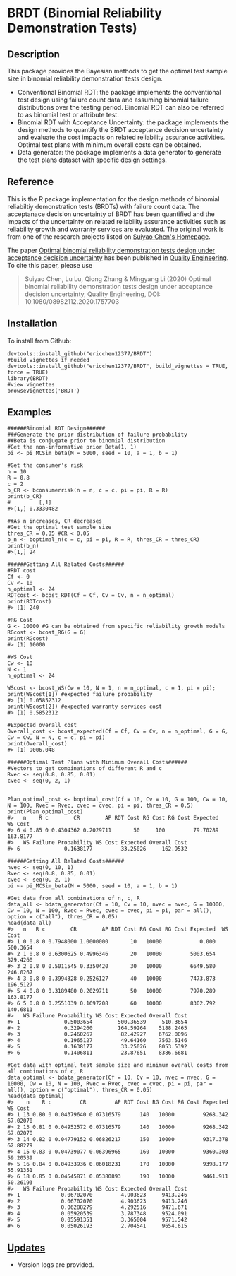 # BRDT (Binomial Reliability Demonstration Tests)

## Description
This package provides the Bayesian methods to get the optimal test sample size in binomial reliability demonstration tests design.
* Conventional Binomial RDT: the package implements the conventional test design using failure count data and assuming binomial failure distributions over the testing period. Binomial RDT can also be referred to as binomial test or attribute test.
* Binomial RDT with Acceptance Uncertainty: the package implements the design methods to quantify the BRDT acceptance decision uncertainty and evaluate the cost impacts on related reliability assurance activities. Optimal test plans with minimum overall costs can be obtained.
* Data generator: the package implements a data generator to generate the test plans dataset with specific design settings.

## Reference
This is the R package implementation for the design methods of binomial reliabiltiy demonstration tests (BRDTs) with failure count data. The acceptanace decision uncertainty of BRDT has been quantified and the impacts of the uncertainty on related reliability assurance activities such as reliability growth and warranty services are evaluated. The original work is from one of the research projects listed on [Suiyao Chen's Homepage](https://sites.google.com/mail.usf.edu/suiyaochen-professional/publication?authuser=0). 

The paper [Optimal binomial reliability demonstration tests design under acceptance decision uncertainty](https://www.researchgate.net/publication/341910431_Optimal_binomial_reliability_demonstration_tests_design_under_acceptance_decision_uncertainty) has been published in [Quality Engineering](https://www.tandfonline.com/doi/full/10.1080/08982112.2020.1757703). To cite this paper, please use 
> Suiyao Chen, Lu Lu, Qiong Zhang & Mingyang Li (2020) Optimal binomial reliability demonstration tests design under acceptance decision uncertainty, Quality Engineering, DOI: 10.1080/08982112.2020.1757703

## Installation
To install from Github:
```
devtools::install_github("ericchen12377/BRDT")
#build vignettes if needed
devtools::install_github("ericchen12377/BRDT", build_vignettes = TRUE, force = TRUE)
library(BRDT)
#view vignettes
browseVignettes('BRDT')
```
## Examples
```
######Binomial RDT Design######
###Generate the prior distribution of failure probability
##Beta is conjugate prior to binomial distribution
#Get the non-informative prior Beta(1, 1)
pi <- pi_MCSim_beta(M = 5000, seed = 10, a = 1, b = 1)

#Get the consumer's risk
n = 10
R = 0.8
c = 2
b_CR <- bconsumerrisk(n = n, c = c, pi = pi, R = R)
print(b_CR)
#         [,1]
#>[1,] 0.3330482

##As n increases, CR decreases
#Get the optimal test sample size
thres_CR = 0.05 #CR < 0.05
b_n <- boptimal_n(c = c, pi = pi, R = R, thres_CR = thres_CR)
print(b_n)
#>[1,] 24

######Getting All Related Costs######
#RDT cost
Cf <- 0
Cv <- 10
n_optimal <- 24
RDTcost <- bcost_RDT(Cf = Cf, Cv = Cv, n = n_optimal)
print(RDTcost)
#> [1] 240

#RG Cost
G <- 10000 #G can be obtained from specific reliability growth models
RGcost <- bcost_RG(G = G)
print(RGcost)
#> [1] 10000

#WS Cost
Cw <- 10
N <- 1
n_optimal <- 24 

WScost <- bcost_WS(Cw = 10, N = 1, n = n_optimal, c = 1, pi = pi);
print(WScost[1]) #expected failure probability
#> [1] 0.05852312
print(WScost[2]) #expected warranty services cost
#> [1] 0.5852312

#Expected overall cost
Overall_cost <- bcost_expected(Cf = Cf, Cv = Cv, n = n_optimal, G = G, Cw = Cw, N = N, c = c, pi = pi)
print(Overall_cost)
#> [1] 9006.048

######Optimal Test Plans with Minimum Overall Costs######
#Vectors to get combinations of different R and c
Rvec <- seq(0.8, 0.85, 0.01)
cvec <- seq(0, 2, 1)


Plan_optimal_cost <- boptimal_cost(Cf = 10, Cv = 10, G = 100, Cw = 10, N = 100, Rvec = Rvec, cvec = cvec, pi = pi, thres_CR = 0.5)
print(Plan_optimal_cost)
#>   n    R c        CR        AP RDT Cost RG Cost RG Cost Expected  WS Cost
#> 6 4 0.85 0 0.4304362 0.2029711       50     100         79.70289 163.8177
#>   WS Failure Probability WS Cost Expected Overall Cost
#> 6              0.1638177         33.25026     162.9532

######Getting All Related Costs######
nvec <- seq(0, 10, 1)
Rvec <- seq(0.8, 0.85, 0.01)
cvec <- seq(0, 2, 1)
pi <- pi_MCSim_beta(M = 5000, seed = 10, a = 1, b = 1)

#Get data from all combinations of n, c, R
data_all <- bdata_generator(Cf = 10, Cv = 10, nvec = nvec, G = 10000, Cw = 10, N = 100, Rvec = Rvec, cvec = cvec, pi = pi, par = all(), option = c("all"), thres_CR = 0.05)
head(data_all)
#>   n   R c        CR        AP RDT Cost RG Cost RG Cost Expected  WS Cost
#> 1 0 0.8 0 0.7948000 1.0000000       10   10000            0.000 500.3654
#> 2 1 0.8 0 0.6300625 0.4996346       20   10000         5003.654 329.4260
#> 3 2 0.8 0 0.5011545 0.3350420       30   10000         6649.580 246.0267
#> 4 3 0.8 0 0.3994328 0.2526127       40   10000         7473.873 196.5127
#> 5 4 0.8 0 0.3189480 0.2029711       50   10000         7970.289 163.8177
#> 6 5 0.8 0 0.2551039 0.1697208       60   10000         8302.792 140.6811
#>   WS Failure Probability WS Cost Expected Overall Cost
#> 1              0.5003654        500.36539     510.3654
#> 2              0.3294260        164.59264    5188.2465
#> 3              0.2460267         82.42927    6762.0096
#> 4              0.1965127         49.64160    7563.5146
#> 5              0.1638177         33.25026    8053.5392
#> 6              0.1406811         23.87651    8386.6681

#Get data with optimal test sample size and minimum overall costs from all combinations of c, R
data_optimal <- bdata_generator(Cf = 10, Cv = 10, nvec = nvec, G = 10000, Cw = 10, N = 100, Rvec = Rvec, cvec = cvec, pi = pi, par = all(), option = c("optimal"), thres_CR = 0.05)
head(data_optimal)
#>    n    R c         CR         AP RDT Cost RG Cost RG Cost Expected  WS Cost
#> 1 13 0.80 0 0.04379640 0.07316579      140   10000         9268.342 67.02070
#> 2 13 0.81 0 0.04952572 0.07316579      140   10000         9268.342 67.02070
#> 3 14 0.82 0 0.04779152 0.06826217      150   10000         9317.378 62.88279
#> 4 15 0.83 0 0.04739077 0.06396965      160   10000         9360.303 59.20539
#> 5 16 0.84 0 0.04933936 0.06018231      170   10000         9398.177 55.91351
#> 6 18 0.85 0 0.04545871 0.05380893      190   10000         9461.911 50.26193
#>   WS Failure Probability WS Cost Expected Overall Cost
#> 1             0.06702070         4.903623     9413.246
#> 2             0.06702070         4.903623     9413.246
#> 3             0.06288279         4.292516     9471.671
#> 4             0.05920539         3.787348     9524.091
#> 5             0.05591351         3.365004     9571.542
#> 6             0.05026193         2.704541     9654.615
```

## [Updates](NEWS.md)
* Version logs are provided.
